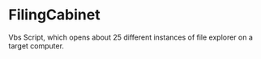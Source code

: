 # FilingCabinet
Vbs Script, which opens about 25 different instances of file explorer on a target computer.
